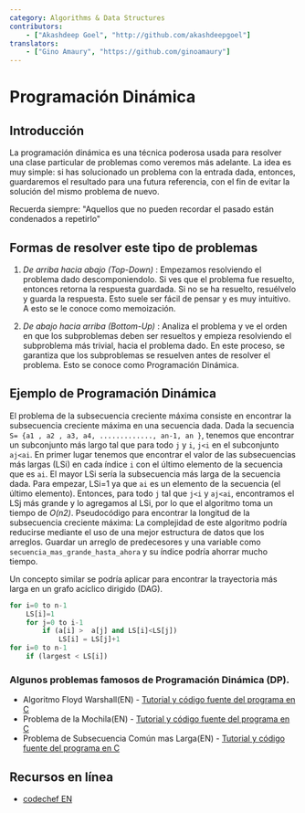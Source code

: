 ```yaml
---
category: Algorithms & Data Structures
contributors:
    - ["Akashdeep Goel", "http://github.com/akashdeepgoel"]
translators:
    - ["Gino Amaury", "https://github.com/ginoamaury"]
---
```


# Programación Dinámica

## Introducción

La programación dinámica es una técnica poderosa usada para resolver una clase particular de problemas como veremos más adelante. 
La idea es muy simple: si has solucionado un problema con la entrada dada, entonces, guardaremos el resultado para una futura referencia, con el fin de evitar la solución del mismo problema de nuevo.

Recuerda siempre:
"Aquellos que no pueden recordar el pasado están condenados a repetirlo"

## Formas de resolver este tipo de problemas

1. *De arriba hacia abajo (Top-Down)* : Empezamos resolviendo el problema dado descomponiendolo. Si ves que el problema fue resuelto, entonces retorna la respuesta guardada. Si no se ha resuelto, resuélvelo y guarda la respuesta. Esto suele ser fácil de pensar y es muy intuitivo. A esto se le conoce como memoización.

2. *De abajo hacia arriba (Bottom-Up)* : Analiza el problema y ve el orden en que los subproblemas deben ser resueltos y empieza resolviendo el subproblema más trivial, hacia el problema dado. En este proceso, se garantiza que los subproblemas se resuelven antes de resolver el problema. Esto se conoce como Programación Dinámica.

## Ejemplo de Programación Dinámica

El problema de la subsecuencia creciente máxima consiste en encontrar la subsecuencia creciente máxima en una secuencia dada. Dada la secuencia `S= {a1 , a2 , a3, a4, ............., an-1, an }`, tenemos que encontrar un subconjunto más largo tal que para todo `j` y `i`, `j<i` en el subconjunto `aj<ai`.
En primer lugar tenemos que encontrar el valor de las subsecuencias más largas (LSi) en cada índice `i` con el último elemento de la secuencia que es `ai`. El mayor LSi sería la subsecuencia más larga de la secuencia dada. Para empezar, LSi=1 ya que `ai` es un elemento de la secuencia (el último elemento). Entonces, para todo `j` tal que `j<i` y `aj<ai`, encontramos el LSj más grande y lo agregamos al LSi, por lo que el algoritmo toma un tiempo de *O(n2)*.
Pseudocódigo para encontrar la longitud de la subsecuencia creciente máxima:
La complejidad de este algoritmo podría reducirse mediante el uso de una mejor estructura de datos que los arreglos. Guardar un arreglo de predecesores y una variable como `secuencia_mas_grande_hasta_ahora` y su índice podría ahorrar mucho tiempo.

Un concepto similar se podría aplicar para encontrar la trayectoria más larga en un grafo acíclico dirigido (DAG).

```python
for i=0 to n-1
    LS[i]=1
    for j=0 to i-1
        if (a[i] >  a[j] and LS[i]<LS[j])
            LS[i] = LS[j]+1
for i=0 to n-1
    if (largest < LS[i])
```

### Algunos problemas famosos de Programación Dinámica (DP).

- Algoritmo Floyd Warshall(EN) - [Tutorial y código fuente del programa en C](http://www.thelearningpoint.net/computer-science/algorithms-all-to-all-shortest-paths-in-graphs---floyd-warshall-algorithm-with-c-program-source-code)
- Problema de la Mochila(EN) - [Tutorial y código fuente del programa en C](http://www.thelearningpoint.net/computer-science/algorithms-dynamic-programming---the-integer-knapsack-problem)
- Problema de Subsecuencia Común mas Larga(EN) - [Tutorial y código fuente del programa en C](http://www.thelearningpoint.net/computer-science/algorithms-dynamic-programming---longest-common-subsequence)

## Recursos en línea

* [codechef EN](https://www.codechef.com/wiki/tutorial-dynamic-programming)

